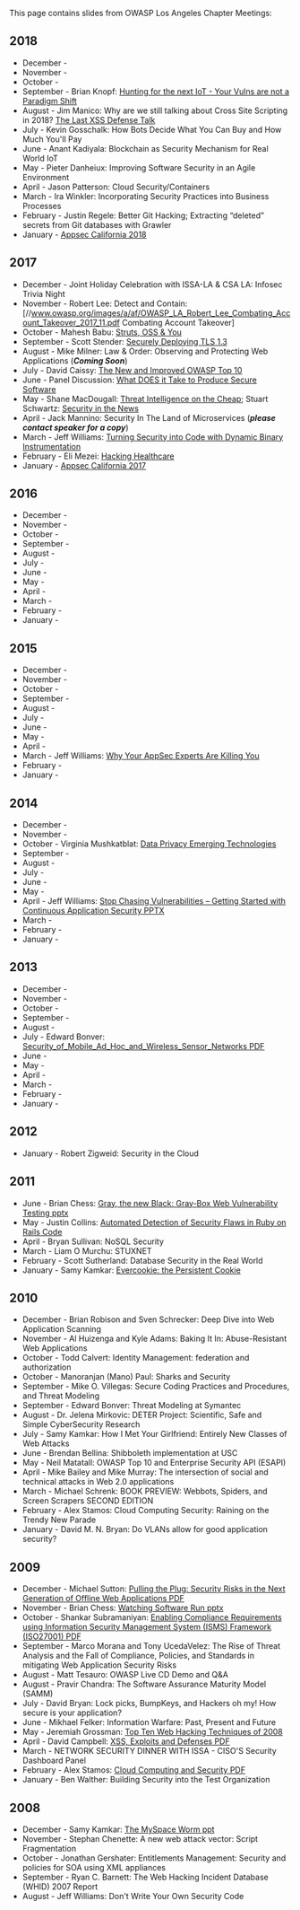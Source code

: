 This page contains slides from OWASP Los Angeles Chapter Meetings:

## 2018

  - December -
  - November -
  - October -
  - September - Brian Knopf: [Hunting for the next IoT - Your Vulns are
    not a Paradigm
    Shift](https://www.owasp.org/images/6/67/OWASP_LA_Hunting_For_The_Next_IoT-Your_Vulns_Are_Not_A_Paradigm_Shift_Brian_Knopf_2018_09.pdf)
  - August - Jim Manico: Why are we still talking about Cross Site
    Scripting in 2018? [The Last XSS Defense
    Talk](https://www.owasp.org/images/c/ce/OWASP_LA_The_Last_XSS_Defense_Talk_Jim_Manico_2018_08.pdf)
  - July - Kevin Gosschalk: How Bots Decide What You Can Buy and How
    Much You'll Pay
  - June - Anant Kadiyala: Blockchain as Security Mechanism for Real
    World IoT
  - May - Pieter Danheiux: Improving Software Security in an Agile
    Environment
  - April - Jason Patterson: Cloud Security/Containers
  - March - Ira Winkler: Incorporating Security Practices into Business
    Processes
  - February - Justin Regele: Better Git Hacking; Extracting “deleted”
    secrets from Git databases with Grawler
  - January - [Appsec
    California 2018](https://2018.appseccalifornia.org)

## 2017

  - December - Joint Holiday Celebration with ISSA-LA & CSA LA: Infosec
    Trivia Night
  - November - Robert Lee: Detect and Contain:
    \[//www.owasp.org/images/a/af/OWASP_LA_Robert_Lee_Combating_Account_Takeover_2017_11.pdf
    Combating Account Takeover\]
  - October - Mahesh Babu: [Struts, OSS &
    You](https://www.owasp.org/images/5/5b/OWASP_LA_Struts%2C_OSS_and_You_Mahesh_Babu_2017_10.pdf)
  - September - Scott Stender: [Securely Deploying
    TLS 1.3](https://www.owasp.org/images/0/0e/OWASP_LA_Securely_Deploying_TLS_1.3_Scott_Stender_2017_09.pdf)
  - August - Mike Milner: Law & Order: Observing and Protecting Web
    Applications (***Coming Soon***)
  - July - David Caissy: [The New and Improved OWASP
    Top 10](https://www.owasp.org/images/6/6a/OWASP_LA_New_OWASP_Top_10_David_Caissy_2017_07.pdf)
  - June - Panel Discussion: [What DOES it Take to Produce Secure
    Software](Media:OWASP_LA_Panel_-_Produce_Secure_Software_2017_06.pdf "wikilink")
  - May - Shane MacDougall: [Threat Intelligence on the
    Cheap](:Media:OWASP_LA_Threat_Intel_Shane_MacDougall_2017_05.pdf "wikilink");
    Stuart Schwartz: [Security in the
    News](Media:OWASP_LA_Security_News_Stuart_Schwartz_2017_05.pdf "wikilink")
  - April - Jack Mannino: Security In The Land of Microservices
    (***please contact speaker for a copy***)
  - March - Jeff Williams: [Turning Security into Code with Dynamic
    Binary
    Instrumentation](Media:_Jeff.Williams_2017-03_OWASP_Cali_Chapters.pdf "wikilink")
  - February - Eli Mezei: [Hacking
    Healthcare](:Media:OWASP_LA_Hacking_Hospitals_Eli_Mezei_2017_02.pdf "wikilink")
  - January - [Appsec
    California 2017](https://2017.appseccalifornia.org)

## 2016

  - December -
  - November -
  - October -
  - September -
  - August -
  - July -
  - June -
  - May -
  - April -
  - March -
  - February -
  - January -

## 2015

  - December -
  - November -
  - October -
  - September -
  - August -
  - July -
  - June -
  - May -
  - April -
  - March - Jeff Williams: [Why Your AppSec Experts Are Killing
    You](Media:_Jeff.Williams_2015-03_OWASP_Cali_Chapters.pdf "wikilink")
  - February -
  - January -

## 2014

  - December -
  - November -
  - October - Virginia Mushkatblat: [Data Privacy Emerging
    Technologies](Media:OWASP_virginia.talk.pptx "wikilink")
  - September -
  - August -
  - July -
  - June -
  - May -
  - April - Jeff Williams: [Stop Chasing Vulnerabilities – Getting
    Started with Continuous Application Security
    PPTX](Media:2014-04OWASPSoCalContinuous1.pptx "wikilink")
  - March -
  - February -
  - January -

## 2013

  - December -
  - November -
  - October -
  - September -
  - August -
  - July - Edward Bonver:
    [Security_of_Mobile_Ad_Hoc_and_Wireless_Sensor_Networks
    PDF](Media:Security_of_Mobile_Ad_Hoc_and_Wireless_Sensor_Networks.pdf "wikilink")
  - June -
  - May -
  - April -
  - March -
  - February -
  - January -

## 2012

  - January - Robert Zigweid: Security in the Cloud

## 2011

  - June - Brian Chess: [Gray, the new Black: Gray-Box Web Vulnerability
    Testing pptx](Media:Gray,_the_new_black.pptx‎ "wikilink")
  - May - Justin Collins: [Automated Detection of Security Flaws in Ruby
    on Rails Code](Media:Justin_Collins-OWASPLA-Brakeman.pdf "wikilink")
  - April - Bryan Sullivan: NoSQL Security
  - March - Liam O Murchu: STUXNET
  - February - Scott Sutherland: Database Security in the Real World
  - January - Samy Kamkar: [Evercookie: the Persistent
    Cookie](http://samy.pl/evercookie/)

## 2010

  - December - Brian Robison and Sven Schrecker: Deep Dive into Web
    Application Scanning
  - November - Al Huizenga and Kyle Adams: Baking It In: Abuse-Resistant
    Web Applications
  - October - Todd Calvert: Identity Management: federation and
    authorization
  - October - Manoranjan (Mano) Paul: Sharks and Security
  - September - Mike O. Villegas: Secure Coding Practices and
    Procedures, and Threat Modeling
  - September - Edward Bonver: Threat Modeling at Symantec
  - August - Dr. Jelena Mirkovic: DETER Project: Scientific, Safe and
    Simple CyberSecurity Research
  - July - Samy Kamkar: How I Met Your Girlfriend: Entirely New Classes
    of Web Attacks
  - June - Brendan Bellina: Shibboleth implementation at USC
  - May - Neil Matatall: OWASP Top 10 and Enterprise Security API
    (ESAPI)
  - April - Mike Bailey and Mike Murray: The intersection of social and
    technical attacks in Web 2.0 applications
  - March - Michael Schrenk: BOOK PREVIEW: Webbots, Spiders, and Screen
    Scrapers SECOND EDITION
  - February - Alex Stamos: Cloud Computing Security: Raining on the
    Trendy New Parade
  - January - David M. N. Bryan: Do VLANs allow for good application
    security?

## 2009

  - December - Michael Sutton: [Pulling the Plug: Security Risks in the
    Next Generation of Offline Web Applications
    PDF](Media:Sutton_-_Pulling_The_Plug-Security_Risks_in_Next_Generation_Offline_Web_Apps_-_OWASP_LA_OC.pdf "wikilink")
  - November - Brian Chess: [Watching Software Run
    pptx](Media:Watching_software_run_11.18.09.pptx "wikilink")
  - October - Shankar Subramaniyan: [Enabling Compliance Requirements
    using Information Security Management System (ISMS) Framework
    (ISO27001)
    PDF](Media:ISO27001_OWASPLA_Shankar_10212009.pdf "wikilink")
  - September - Marco Morana and Tony UcedaVelez: The Rise of Threat
    Analysis and the Fall of Compliance, Policies, and Standards in
    mitigating Web Application Security Risks
  - August - Matt Tesauro: OWASP Live CD Demo and Q\&A
  - August - Pravir Chandra: The Software Assurance Maturity Model
    (SAMM)
  - July - David Bryan: Lock picks, BumpKeys, and Hackers oh my\! How
    secure is your application?
  - June - Mikhael Felker: Information Warfare: Past, Present and Future
  - May - Jeremiah Grossman: [Top Ten Web Hacking Techniques
    of 2008](http://video.google.com/videoplay?docid=2875886330538461390)
  - April - David Campbell: [XSS, Exploits and Defenses
    PDF](Media:DC_ED_OWASP_XSS_MAY2008_v1.0.pdf "wikilink")
  - March - NETWORK SECURITY DINNER WITH ISSA - CISO'S Security
    Dashboard Panel
  - February - Alex Stamos: [Cloud Computing and Security
    PDF](Media:Cloud_Computing_Security.pdf "wikilink")
  - January - Ben Walther: Building Security into the Test Organization

## 2008

  - December - Samy Kamkar: [The MySpace Worm
    ppt](Media:OWASP-WASCAppSec2007SanJose_SamyWorm.ppt "wikilink")
  - November - Stephan Chenette: A new web attack vector: Script
    Fragmentation
  - October - Jonathan Gershater: Entitlements Management: Security and
    policies for SOA using XML appliances
  - September - Ryan C. Barnett: The Web Hacking Incident Database
    (WHID) 2007 Report
  - August - Jeff Williams: Don't Write Your Own Security Code